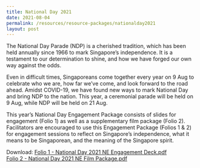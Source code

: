 ```yaml
---
title: National Day 2021
date: 2021-08-04
permalink: /resources/resource-packages/nationalday2021
layout: post
---
```

The National Day Parade (NDP) is a cherished tradition, which has been held annually since 1966 to mark Singapore’s independence. It is a testament to our determination to shine, and how we have forged our own way against the odds. 
 
Even in difficult times, Singaporeans come together every year on 9 Aug to celebrate who we are, how far we’ve come, and look forward to the road ahead. Amidst COVID-19, we have found new ways to mark National Day and bring NDP to the nation. This year, a ceremonial parade will be held on 9 Aug, while NDP will be held on 21 Aug.
 
This year’s National Day Engagement Package consists of slides for engagement (Folio 1) as well as a supplementary film package (Folio 2). Facilitators are encouraged to use this Engagement Package (Folios 1 & 2) for engagement sessions to reflect on Singapore’s independence, what it means to be Singaporean, and the meaning of the Singapore spirit.

Download: 
[Folio 1 - National Day 2021 NE Engagement Deck.pdf](/files/packages/2021/Folio%201%20-%20National%20Day%202021%20NE%20Engagement%20Deck_forpublic.pdf)
 <br>[Folio 2 - National Day 2021 NE Film Package.pdf](/files/packages/2021/SAF%20Day%202021%20NE%20Engagement%20Package.pdf) </br>